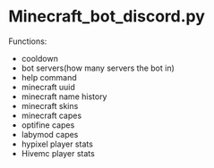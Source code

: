# Minecraft_bot_discord.py
Functions:
- cooldown
- bot servers(how many servers the bot in)
- help command
- minecraft uuid
- minecraft name history
- minecraft skins
- minecraft capes
- optifine capes
- labymod capes
- hypixel player stats
- Hivemc player stats
